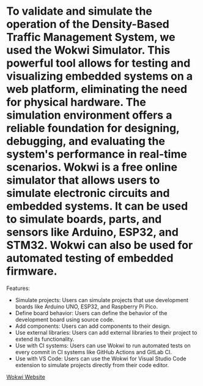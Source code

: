 # To validate and simulate the operation of the Density-Based Traffic Management System, we used the Wokwi Simulator. This powerful tool allows for testing and visualizing embedded systems on a web platform, eliminating the need for physical hardware. The simulation environment offers a reliable foundation for designing, debugging, and evaluating the system's performance in real-time scenarios. Wokwi is a free online simulator that allows users to simulate electronic circuits and embedded systems. It can be used to simulate boards, parts, and sensors like Arduino, ESP32, and STM32. Wokwi can also be used for automated testing of embedded firmware. 
Features:
- Simulate projects: Users can simulate projects that use development boards like Arduino UNO, ESP32, and Raspberry Pi Pico. 
- Define board behavior: Users can define the behavior of the development board using source code. 
- Add components: Users can add components to their design. 
- Use external libraries: Users can add external libraries to their project to extend its functionality. 
- Use with CI systems: Users can use Wokwi to run automated tests on every commit in CI systems like GitHub Actions and GitLab CI. 
- Use with VS Code: Users can use the Wokwi for Visual Studio Code extension to simulate projects directly from their code editor. 

[Wokwi Website](https://wokwi.com/)
